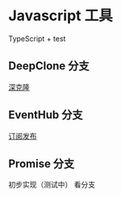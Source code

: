 # Javascript 工具

TypeScript + test

## DeepClone 分支

[深克隆](https://github.com/CodeYHJ/JavaScript/tree/deepClone)

## EventHub 分支

[订阅发布](https://github.com/CodeYHJ/JavaScript/tree/EventHub)

## Promise 分支

初步实现（测试中）
看分支
